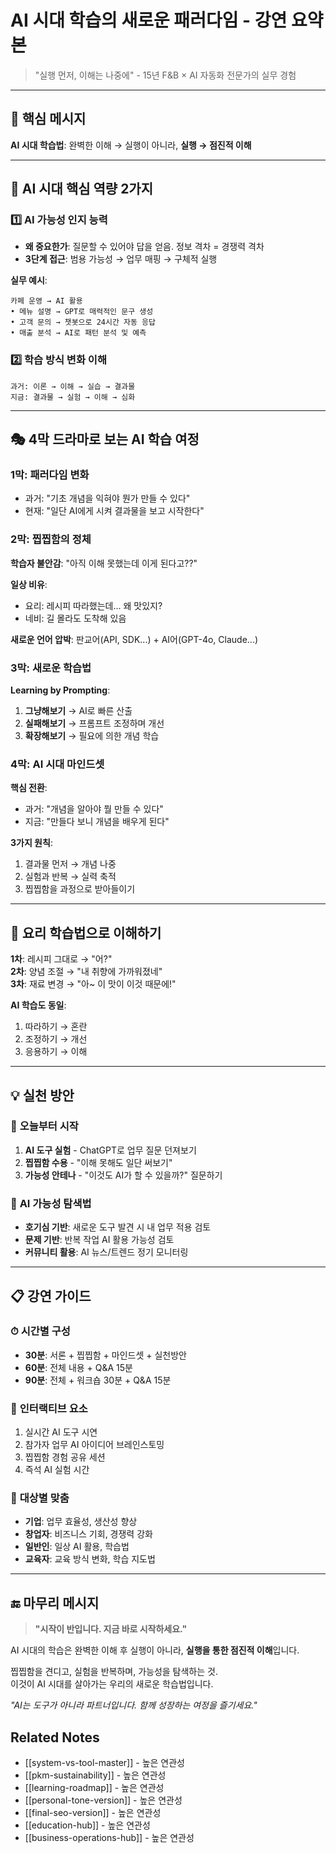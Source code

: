# AI 시대 학습의 새로운 패러다임 - 강연 요약본
> "실행 먼저, 이해는 나중에" - 15년 F&B × AI 자동화 전문가의 실무 경험

---

## 🎯 핵심 메시지

**AI 시대 학습법**: 완벽한 이해 → 실행이 아니라, **실행 → 점진적 이해**

---

## 🔑 AI 시대 핵심 역량 2가지

### 1️⃣ **AI 가능성 인지 능력** 
- **왜 중요한가**: 질문할 수 있어야 답을 얻음. 정보 격차 = 경쟁력 격차
- **3단계 접근**: 범용 가능성 → 업무 매핑 → 구체적 실행

**실무 예시**:
```
카페 운영 → AI 활용
• 메뉴 설명 → GPT로 매력적인 문구 생성
• 고객 문의 → 챗봇으로 24시간 자동 응답  
• 매출 분석 → AI로 패턴 분석 및 예측
```

### 2️⃣ **학습 방식 변화 이해**
```
과거: 이론 → 이해 → 실습 → 결과물
지금: 결과물 → 실험 → 이해 → 심화
```

---

## 🎭 4막 드라마로 보는 AI 학습 여정

### 1막: **패러다임 변화**
- 과거: "기초 개념을 익혀야 뭔가 만들 수 있다"
- 현재: "일단 AI에게 시켜 결과물을 보고 시작한다"

### 2막: **찝찝함의 정체**
**학습자 불안감**: "아직 이해 못했는데 이게 된다고??"

**일상 비유**:
- 요리: 레시피 따라했는데... 왜 맛있지?
- 네비: 길 몰라도 도착해 있음

**새로운 언어 압박**: 판교어(API, SDK...) + AI어(GPT-4o, Claude...)

### 3막: **새로운 학습법**
**Learning by Prompting**:
1. **그냥해보기** → AI로 빠른 산출
2. **실패해보기** → 프롬프트 조정하며 개선  
3. **확장해보기** → 필요에 의한 개념 학습

### 4막: **AI 시대 마인드셋**
**핵심 전환**:
- 과거: "개념을 알아야 뭘 만들 수 있다"
- 지금: "만들다 보니 개념을 배우게 된다"

**3가지 원칙**:
1. 결과물 먼저 → 개념 나중
2. 실험과 반복 → 실력 축적
3. 찝찝함을 과정으로 받아들이기

---

## 🍳 요리 학습법으로 이해하기

**1차**: 레시피 그대로 → "어?"  
**2차**: 양념 조절 → "내 취향에 가까워졌네"  
**3차**: 재료 변경 → "아~ 이 맛이 이것 때문에!"

**AI 학습도 동일**:
1. 따라하기 → 혼란
2. 조정하기 → 개선  
3. 응용하기 → 이해

---

## 💡 실천 방안

### 🚀 **오늘부터 시작**
1. **AI 도구 실험** - ChatGPT로 업무 질문 던져보기
2. **찝찝함 수용** - "이해 못해도 일단 써보기"
3. **가능성 안테나** - "이것도 AI가 할 수 있을까?" 질문하기

### 🎯 **AI 가능성 탐색법**
- **호기심 기반**: 새로운 도구 발견 시 내 업무 적용 검토
- **문제 기반**: 반복 작업 AI 활용 가능성 검토
- **커뮤니티 활용**: AI 뉴스/트렌드 정기 모니터링

---

## 📋 강연 가이드

### ⏱ **시간별 구성**
- **30분**: 서론 + 찝찝함 + 마인드셋 + 실천방안
- **60분**: 전체 내용 + Q&A 15분
- **90분**: 전체 + 워크숍 30분 + Q&A 15분

### 🎤 **인터랙티브 요소**
1. 실시간 AI 도구 시연
2. 참가자 업무 AI 아이디어 브레인스토밍  
3. 찝찝함 경험 공유 세션
4. 즉석 AI 실험 시간

### 🎯 **대상별 맞춤**
- **기업**: 업무 효율성, 생산성 향상
- **창업자**: 비즈니스 기회, 경쟁력 강화
- **일반인**: 일상 AI 활용, 학습법
- **교육자**: 교육 방식 변화, 학습 지도법

---

## 🔚 마무리 메시지

> **"시작이 반입니다. 지금 바로 시작하세요."**

AI 시대의 학습은 완벽한 이해 후 실행이 아니라, **실행을 통한 점진적 이해**입니다.

찝찝함을 견디고, 실험을 반복하며, 가능성을 탐색하는 것.  
이것이 AI 시대를 살아가는 우리의 새로운 학습법입니다.

*"AI는 도구가 아니라 파트너입니다. 함께 성장하는 여정을 즐기세요."*

## Related Notes
- [[system-vs-tool-master]] - 높은 연관성
- [[pkm-sustainability]] - 높은 연관성
- [[learning-roadmap]] - 높은 연관성
- [[personal-tone-version]] - 높은 연관성
- [[final-seo-version]] - 높은 연관성
- [[education-hub]] - 높은 연관성
- [[business-operations-hub]] - 높은 연관성
